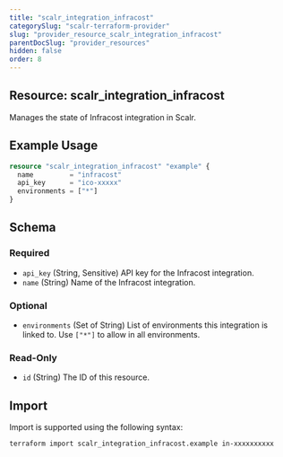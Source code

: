 ```yaml
---
title: "scalr_integration_infracost"
categorySlug: "scalr-terraform-provider"
slug: "provider_resource_scalr_integration_infracost"
parentDocSlug: "provider_resources"
hidden: false
order: 8
---
```

## Resource: scalr_integration_infracost

Manages the state of Infracost integration in Scalr.

## Example Usage

```terraform
resource "scalr_integration_infracost" "example" {
  name         = "infracost"
  api_key      = "ico-xxxxx"
  environments = ["*"]
}
```

<!-- schema generated by tfplugindocs -->
## Schema

### Required

- `api_key` (String, Sensitive) API key for the Infracost integration.
- `name` (String) Name of the Infracost integration.

### Optional

- `environments` (Set of String) List of environments this integration is linked to. Use `["*"]` to allow in all environments.

### Read-Only

- `id` (String) The ID of this resource.

## Import

Import is supported using the following syntax:

```shell
terraform import scalr_integration_infracost.example in-xxxxxxxxxx
```
